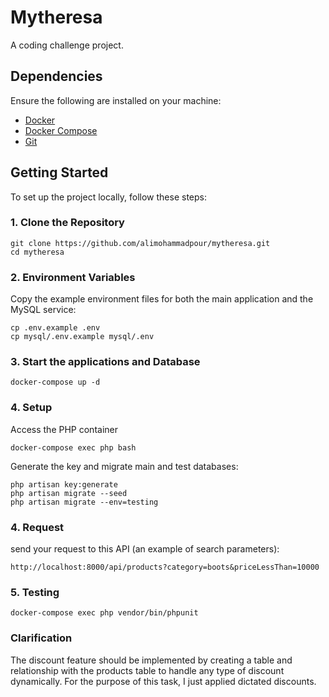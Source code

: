 # Mytheresa

A coding challenge project.

## Dependencies

Ensure the following are installed on your machine:

- [Docker](https://www.docker.com/)
- [Docker Compose](https://docs.docker.com/compose/)
- [Git](https://git-scm.com/)

## Getting Started

To set up the project locally, follow these steps:

### 1. Clone the Repository

```
git clone https://github.com/alimohammadpour/mytheresa.git
cd mytheresa
```

### 2. Environment Variables
Copy the example environment files for both the main application and the MySQL service:

```
cp .env.example .env
cp mysql/.env.example mysql/.env
```

### 3. Start the applications and Database
```
docker-compose up -d
```

### 4. Setup
Access the PHP container
```
docker-compose exec php bash 
```
Generate the key and migrate main and test databases:
```
php artisan key:generate
php artisan migrate --seed
php artisan migrate --env=testing
```
### 4. Request
send your request to this API (an example of search parameters):
```
http://localhost:8000/api/products?category=boots&priceLessThan=10000
```

### 5. Testing
```
docker-compose exec php vendor/bin/phpunit
```

### Clarification
The discount feature should be implemented by creating a table and relationship with the products table to handle any type of discount dynamically. 
For the purpose of this task, I just applied dictated discounts.
